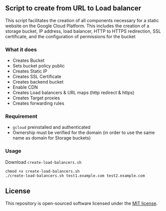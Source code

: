 ## Script to create from URL to Load balancer

This script facilitates the creation of all components necessary for a static website on the Google Cloud Platform. This includes the creation of a storage bucket, IP address, load balancer, HTTP to HTTPS redirection, SSL certificate, and the configuration of permissions for the bucket

### What it does

- Creates Bucket
- Sets bucket policy public
- Creates Static IP
- Creates SSL Certificate
- Creates backend bucket
- Enable CDN
- Creates Load balancers & URL maps (http redirect & https)
- Creates Target proxies
- Creates forwarding rules

### Requirement

- `gcloud` preinstalled and authenticated
- Ownership must be verified for the domain (in order to use the same name as domain for Storage buckets)

### Usage

Download `create-load-balancers.sh`
```
chmod +x create-load-balancers.sh
./create-load-balancers.sh test1.example.com test2.example.com
```

## License

This repository is open-sourced software licensed under the [MIT license](https://opensource.org/licenses/MIT).
